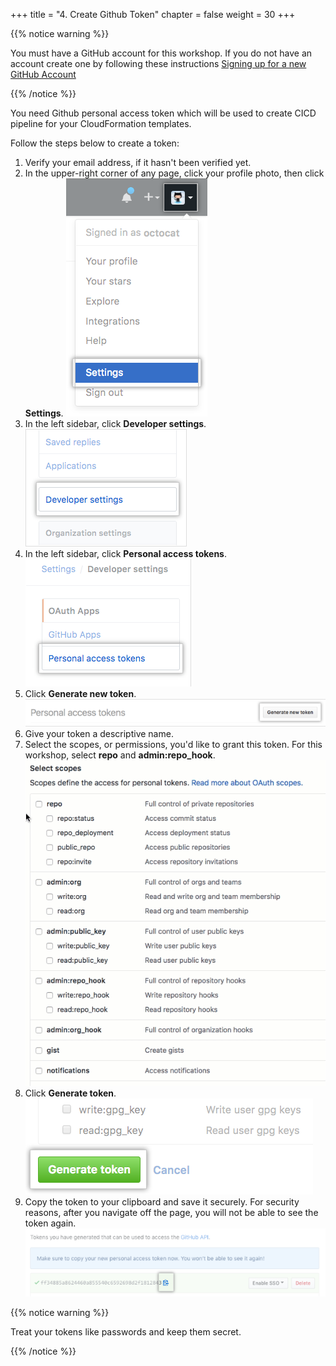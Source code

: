 +++
title = "4. Create Github Token"
chapter = false
weight = 30
+++

{{% notice warning %}}
<p>
You must have a GitHub account for this workshop. If you do not have an account create one by following these instructions <a href="https://help.github.com/articles/signing-up-for-a-new-github-account/" target="_blank">Signing up for a new GitHub Account</a> 
</p>
{{% /notice %}}

You need Github personal access token which will be used to create CICD pipeline for your CloudFormation templates.

Follow the steps below to create a token:

1. Verify your email address, if it hasn't been verified yet.
2. In the upper-right corner of any page, click your profile photo, then click **Settings**.
![Settings](/images/github-settings.png)
3. In the left sidebar, click **Developer settings**.
![Developer Settings](/images/github-devsettings.png)
4. In the left sidebar, click **Personal access tokens**.
![Personal access](/images/github-personal-access.png)
5. Click **Generate new token**.
![Generate](/images/github-generate-token.png)
6. Give your token a descriptive name.
7. Select the scopes, or permissions, you'd like to grant this token. For this workshop, select **repo** and **admin:repo_hook**.
![Scope](/images/github-token-scope.gif)
8. Click **Generate token**.
![Generate token](/images/github-generate.png)
9. Copy the token to your clipboard and save it securely. For security reasons, after you navigate off the page, you will not be able to see the token again.
![Copy](/images/github-copy-token.png)

{{% notice warning %}}
<p>
Treat your tokens like passwords and keep them secret.
</p>
{{% /notice %}}

